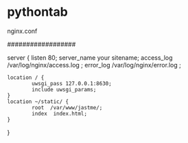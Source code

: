 # pythontab

nginx.conf

##################

server {
    listen   80;
    server_name  your sitename;
    access_log /var/log/nginx/access.log ;
    error_log /var/log/nginx/error.log ;

    location / {
            uwsgi_pass 127.0.0.1:8630;
            include uwsgi_params;
    }
    location ~/static/ {
            root  /var/www/jastme/;
            index  index.html;
    }
}
